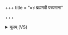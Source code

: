 +++
title = "०४ ब्रह्मगवी पच्यमाना"

+++
<details><summary>मूलम् (VS)</summary>

ब्र॑ह्मग॒वी प॒च्यमा॑ना॒ याव॒त्साभि वि॒जङ्ग॑हे।  
तेजो॑ रा॒ष्ट्रस्य॒ निर्ह॑न्ति॒ न वी॒रो जा॑यते॒ वृषा॑ ॥
</details>